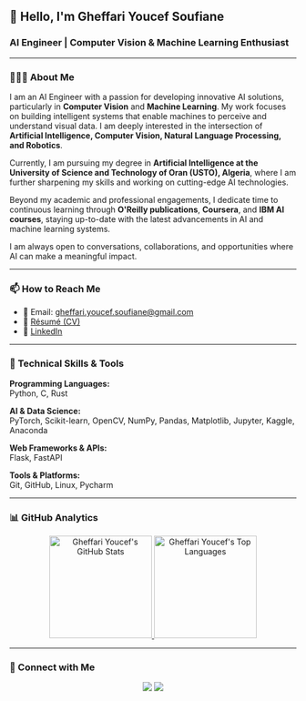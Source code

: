 ## 👋 Hello, I'm Gheffari Youcef Soufiane  
### AI Engineer | Computer Vision & Machine Learning Enthusiast

---

### 👨🏻‍💻 About Me

I am an AI Engineer with a passion for developing innovative AI solutions, particularly in **Computer Vision** and **Machine Learning**. My work focuses on building intelligent systems that enable machines to perceive and understand visual data. I am deeply interested in the intersection of **Artificial Intelligence, Computer Vision, Natural Language Processing, and Robotics**.

Currently, I am pursuing my degree in **Artificial Intelligence at the University of Science and Technology of Oran (USTO), Algeria**, where I am further sharpening my skills and working on cutting-edge AI technologies.

Beyond my academic and professional engagements, I dedicate time to continuous learning through **O'Reilly publications**, **Coursera**, and **IBM AI courses**, staying up-to-date with the latest advancements in AI and machine learning systems.

I am always open to conversations, collaborations, and opportunities where AI can make a meaningful impact.

---

### 📫 How to Reach Me
- 📧 Email: [gheffari.youcef.soufiane@gmail.com](mailto:gheffari.youcef.soufiane@gmail.com)  
- 📄 [Résumé (CV)](your_resume_link_here)  
- 🤝 [LinkedIn](https://linkedin.com/in/gheffari-youcef-soufiane-05947522a)  

---

### 🔧 Technical Skills & Tools

**Programming Languages:**  
Python, C, Rust

**AI & Data Science:**  
PyTorch, Scikit-learn, OpenCV, NumPy, Pandas, Matplotlib, Jupyter, Kaggle, Anaconda

**Web Frameworks & APIs:**  
Flask, FastAPI  

**Tools & Platforms:**  
Git, GitHub, Linux, Pycharm  

---

### 📊 GitHub Analytics

<p align="center">
<a href="https://github.com/youcefgheffari3">
  <img height="180em" src="https://github-readme-stats.vercel.app/api?username=youcefgheffari3&show_icons=true&theme=vue-dark&count_private=true" alt="Gheffari Youcef's GitHub Stats" />
  <img height="180em" src="https://github-readme-stats.vercel.app/api/top-langs/?username=youcefgheffari3&theme=vue-dark&layout=compact" alt="Gheffari Youcef's Top Languages" />
</a>
</p>

---

### 🤝 Connect with Me

<p align="center">
<a href="https://linkedin.com/in/gheffari-youcef-soufiane-05947522a"><img src="https://img.shields.io/badge/-Gheffari%20Youcef-0077B5?style=flat&logo=Linkedin&logoColor=white"/></a>
<a href="mailto:gheffari.youcef.soufiane@gmail.com"><img src="https://img.shields.io/badge/-gheffari.youcef.soufiane@gmail.com-D14836?style=flat&logo=Gmail&logoColor=white"/></a>
</p>

